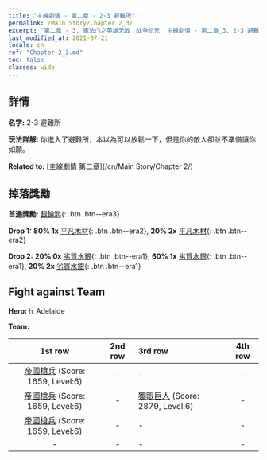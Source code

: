 ```yaml
---
title: "主線劇情 - 第二章 - 2-3 避難所"
permalink: /Main Story/Chapter 2_3/
excerpt: "第二章 - 3. 魔法门之英雄无敌：战争纪元  主線劇情 - 第二章_3. 2-3 避難所"
last_modified_at: 2021-07-21
locale: cn
ref: "Chapter 2_3.md"
toc: false
classes: wide
---
```


## 詳情

 **名字:** 2-3 避難所

 **玩法詳解:** 你進入了避難所，本以為可以放鬆一下，但是你的敵人卻並不準備讓你如願。

 **Related to:** [主線劇情 第二章](/cn/Main Story/Chapter 2/)

## 掉落獎勵

 **首通獎勵:** [銀鑰匙](/cn/Items/con_693/){: .btn .btn--era3}

 **Drop 1:** **80% 1x** [平凡木材](/cn/Items/mat_7/){: .btn .btn--era2}, **20% 2x** [平凡木材](/cn/Items/mat_7/){: .btn .btn--era2}

 **Drop 2:** **20% 0x** [劣質水銀](/cn/Items/mat_2/){: .btn .btn--era1}, **60% 1x** [劣質水銀](/cn/Items/mat_2/){: .btn .btn--era1}, **20% 2x** [劣質水銀](/cn/Items/mat_2/){: .btn .btn--era1}


## Fight against Team
 **Hero:** h_Adelaide

 **Team:**


  | 1st row | 2nd row | 3rd row | 4th row |
  |:----:|:----:|:----|:----:|
  | [帝國槍兵](/cn/units/Pikeman/) (Score: 1659, Level:6)  | - | - | - |
  | [帝國槍兵](/cn/units/Pikeman/) (Score: 1659, Level:6)  | - | [獨眼巨人](/cn/units/Cyclops/) (Score: 2879, Level:6)  | - |
  | [帝國槍兵](/cn/units/Pikeman/) (Score: 1659, Level:6)  | - | - | - |
  | - | - | - | - |


